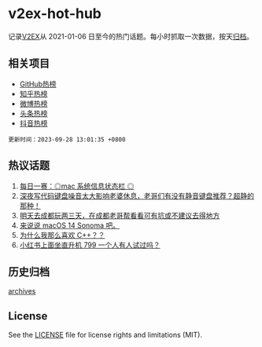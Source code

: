 # v2ex-hot-hub

 记录[V2EX](https://www.v2ex.com/)从 2021-01-06 日至今的热门话题。每小时抓取一次数据，按天[归档](archives)。
 
 ## 相关项目

- [GitHub热榜](https://github.com/it985/github-hot-hub)
- [知乎热榜](https://github.com/it985/zhihu-hot-hub)
- [微博热榜](https://github.com/it985/weibo-hot-hub)
- [头条热榜](https://github.com/it985/toutiao-hot-hub)
- [抖音热榜](https://github.com/it985/douyin-hot-hub)


 `更新时间：2023-09-28 13:01:35 +0800`

## 热议话题

1. [每日一赛：◎mac 系统信息状态栏 ◎](https://www.v2ex.com/t/977653)
1. [深夜写代码键盘噪音太大影响老婆休息，老哥们有没有静音键盘推荐？超静的那种！](https://www.v2ex.com/t/977755)
1. [明天去成都玩两三天，在成都老哥帮看看可有坑或不建议去得地方](https://www.v2ex.com/t/977800)
1. [来说说 macOS 14 Sonoma 吧。](https://www.v2ex.com/t/977575)
1. [为什么我那么喜欢 C++？？](https://www.v2ex.com/t/977716)
1. [小红书上面坐直升机 799 一个人有人试过吗？](https://www.v2ex.com/t/977774)

## 历史归档

[archives](archives)

## License

See the [LICENSE](LICENSE) file for license rights and limitations (MIT).
